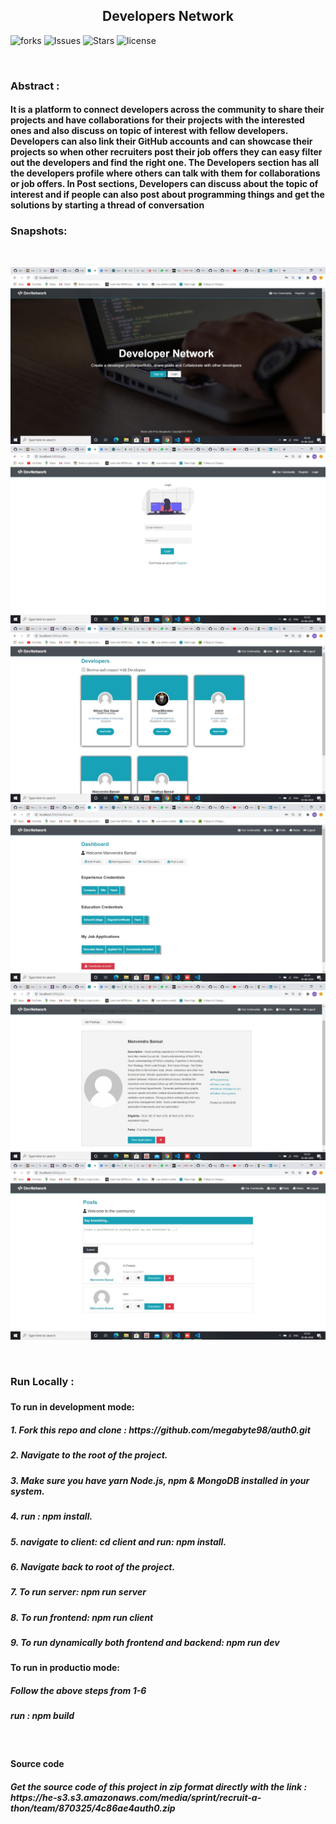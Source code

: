 <h2 align="center">Developers Network</h2>
<p align="center">
  
![forks](https://img.shields.io/github/forks/megabyte98/auth0)
![Issues](https://img.shields.io/github/issues/megabyte98/auth0)
![Stars](https://img.shields.io/github/stars/megabyte98/auth0)
![license](https://img.shields.io/github/license/megabyte98/auth0)

</p>
</br>

<h3>Abstract :</h3>
<h4>
It is a platform to connect developers across the community to share their projects and have collaborations for their projects with the interested ones and also discuss on topic of interest with fellow developers. Developers can also link their GitHub accounts and can showcase their projects so when other recruiters post their job offers they can easy filter out the developers and find the right one. The Developers section has all the developers profile where others can talk with them for collaborations or job offers. In Post sections, Developers can discuss about the topic of interest and if people can also post about programming things and get the solutions by starting a thread of conversation
</h4>

<h3>Snapshots:</h3>
</br>

![one](./snapshots/1.jpg)
![two](./snapshots/2.jpg)
![three](./snapshots/3.jpg)
![four](./snapshots/4.jpg)
![five](./snapshots/5.jpg)
![six](./snapshots/6.jpg)

</br>

<h3>Run Locally : <h3>
<h4>
  To run in development mode:
</h4>
<h5>1. Fork this repo and clone : https://github.com/megabyte98/auth0.git</h5>
<h5>2. Navigate to the root of the project.</h5>
<h5>3. Make sure you have yarn Node.js, npm & MongoDB installed in your system.</h5>
<h5>4. run : npm install.</h5>
<h5>5. navigate to client: cd client and run: npm install.</h5>
<h5>6. Navigate back to root of the project.</h5>
<h5>7. To run server: npm run server</h5>
<h5>8. To run frontend: npm run client</h5>
<h5>9. To run dynamically both frontend and backend: npm run dev</h5>

<h4>To run in productio mode: </h4>
<h5>Follow the above steps from 1-6</h5>
<h5>run : npm build</h5>

</br>
<h4>Source code</h4>
<h5>Get the source code of this project in zip format directly with the link : https://he-s3.s3.amazonaws.com/media/sprint/recruit-a-thon/team/870325/4c86ae4auth0.zip <h5>